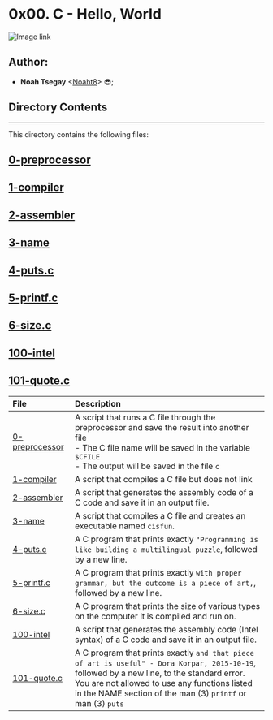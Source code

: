 # 0x00. C - Hello, World

![Image link](https://icongr.am/devicon/c-original.svg?size=200&color=currentColor)

## Author:
* **Noah Tsegay** <[Noaht8](https://github.com/Noaht8)>  😎;

## Directory Contents
___

This directory contains the following files:

## [0-preprocessor](0-preprocessor)
## [1-compiler](1-compiler)
## [2-assembler](2-assembler)
## [3-name](3-name)
## [4-puts.c](4-puts.c)
## [5-printf.c](5-printf.c)
## [6-size.c](6-size.c)
## [100-intel](100-intel)
## [101-quote.c](101-quote.c)

|File| Description|
|:-------|:-------|
|[0-preprocessor](0-preprocessor)| A script that runs a C file through the preprocessor and save the result into another file<br>- The C file name will be saved in the variable `$CFILE`<br>- The output will be saved in the file `c`|
|[1-compiler](1-compiler)| A script that compiles a C file but does not link|
|[2-assembler](2-assembler)|  A script that generates the assembly code of a C code and save it in an output file.|
|[3-name](3-name)| A script that compiles a C file and creates an executable named `cisfun`.|
|[4-puts.c](4-puts.c)| A C program that prints exactly `"Programming is like building a multilingual puzzle`, followed by a new line.|
|[5-printf.c](5-printf.c)| A C program that prints exactly `with proper grammar, but the outcome is a piece of art,`, followed by a new line.|
|[6-size.c](6-size.c)|  A C program that prints the size of various types on the computer it is compiled and run on.|
|[100-intel](100-intel)| A script that generates the assembly code (Intel syntax) of a C code and save it in an output file.|
|[101-quote.c](101-quote.c)| A C program that prints exactly `and that piece of art is useful" - Dora Korpar, 2015-10-19`, followed by a new line, to the standard error.<br>You are not allowed to use any functions listed in the NAME section of the man (3) `printf` or man (3) `puts`|
